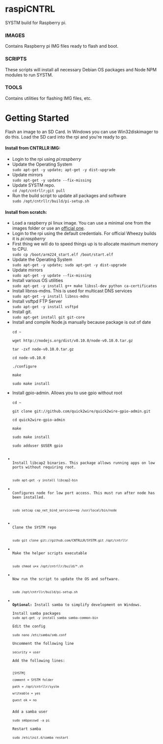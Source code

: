 raspiCNTRL
=======

SYSTM build for Raspberry pi.

<h3>IMAGES</h3>
Contains Raspberry pi IMG files ready to flash and boot.

<h3>SCRIPTS</h3>
These scripts will install all necessary Debian OS packages and Node NPM modules to run SYSTM.

<h3>TOOLS</h3>
Contains utilities for flashing IMG files, etc.

<h1>Getting Started</h1>

Flash an image to an SD Card. In Windows you can use Win32diskimager to do this. Load the SD card into the rpi and you're ready to go.

<h4>Install from CNTRLLR IMG:</h4>

<ul>
<li>Login to the rpi using <i>pi:raspberry</i></li>

<li>
Update the Operating System
<br/>
<code>sudo apt-get -y update; apt-get -y dist-upgrade</code></li>
<li>
Update mirrors
<br/>
<code>sudo apt-get -y update --fix-missing</code>
</li>
<li>
Update SYSTM repo.
<br/>
<code>cd /opt/cntrllr;git pull</code>
</li>
<li>
Run the build script to update all packages and software
<br/>
<code>sudo /opt/cntrllr/build/pi-setup.sh</code>
</li>
</ul>
<h4>Install from scratch:</h4>
<ul>
<li>
Load a raspberry pi linux image. You can use a minimal one from the images folder or use an <a href="http://www.raspberrypi.org/downloads">official one</a>. 
</li>
<li>
Login to the rpi using the default credentials. For official Wheezy builds it is <i>pi:raspberry</i>
</li>
<li>
First thing we will do to speed things up is to allocate maximum memory to CPU.
<br/>
<code>sudo cp /boot/arm224_start.elf /boot/start.elf</code>
</li>
<li>
Update the Operating System
<br/>
<code>sudo apt-get -y update; sudo apt-get -y dist-upgrade</code>
</li>
<li>
Update mirrors
<br/>
<code>sudo apt-get -y update --fix-missing</code>
</li>
<li>
Install various OS utilities
<br/>
<code>sudo apt-get -y install g++ make libssl-dev python ca-certificates</code>
</li>
<li>
Install libnss-mdns. This is used for multicast DNS services
<br/>
<code>sudo apt-get -y install libnss-mdns</code>
</li>
<li>
Install vsftpd FTP Server
<br/>
<code>sudo apt-get -y install vsftpd</code>
</li>
<li>
Install git.
<br/>
<code>sudo apt-get install git git-core</code>
</li>
<li>
Install and compile Node.js manually because package is out of date
<br/>
<code>
cd ~<br/>
wget http://nodejs.org/dist/v0.10.0/node-v0.10.0.tar.gz<br/>
tar -zxf node-v0.10.0.tar.gz<br/>
cd node-v0.10.0<br/>
./configure<br/>
make<br/>
sudo make install<br/>
</code>
</li>
<li>
Install gpio-admin. Allows you to use gpio without root
<br/>
<code>
cd ~<br/>
git clone git://github.com/quick2wire/quick2wire-gpio-admin.git<br/>
cd quick2wire-gpio-admin<br/>
make<br/>
sudo make install<br/>
sudo adduser $USER gpio<br/>
</li>
<li>
Install libcap2 binaries. This package allows running apps on low ports without requiring root.
<br/>
<code>sudo apt-get -y install libcap2-bin</code>
</li>
<li>
Configures node for low port access. This must run after node has been installed.
<br/>
<code>sudo setcap cap_net_bind_service=+ep /usr/local/bin/node</code>
</li>
<!--
<li>
Get rpi-update via https://github.com/Hexxeh/rpi-update
<br/>
<code>sudo wget http://goo.gl/1BOfJ -O /usr/bin/rpi-update && sudo chmod +x /usr/bin/rpi-update && sudo rpi-update</code>
</li>
-->
<li>
Clone the SYSTM repo
<br/>
<code>sudo git clone git://github.com/CNTRLLR/SYSTM.git /opt/cntrllr</code>
</li>
<li>
Make the helper scripts executable
<br/>
<code>sudo chmod u+x /opt/cntrllr/build/*.sh</code>
</li>
<li>
Now run the script to update the OS and software.
<br/>
<code>sudo /opt/cntrllr/build/pi-setup.sh</code>
</li>
<li>
<b>Optional: </b>Install samba to simplify development on Windows.<br/>
Install samba packages
<code>sudo apt-get -y install samba samba-common-bin</code><br/>
Edit the config<br/>
<code>sudo nano /etc/samba/smb.conf</code><br/>
Uncomment the following line<br/>
<code>security = user</code><br/>
Add the following lines:<br/>
<code>
[SYSTM]<br/>
comment = SYSTM folder<br/>
path = /opt/cntrllr/systm<br/>
writeable = yes<br/>
guest ok = no<br/>
</code>
Add a samba user<br/>
<code>sudo smbpasswd -a pi</code><br/>
Restart samba<br/>
<code>sudo /etc/init.d/samba restart</code>
</li>
</ul>
